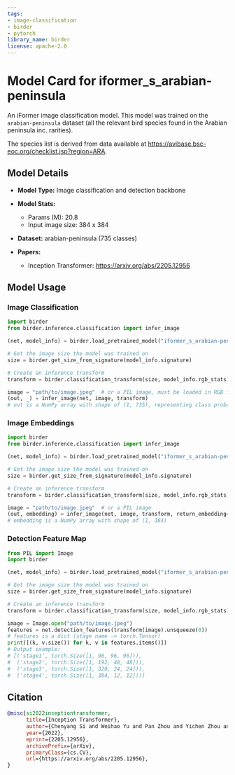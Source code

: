 ```yaml
---
tags:
- image-classification
- birder
- pytorch
library_name: birder
license: apache-2.0
---
```


# Model Card for iformer_s_arabian-peninsula

An iFormer image classification model. This model was trained on the `arabian-peninsula` dataset (all the relevant bird species found in the Arabian peninsula inc. rarities).

The species list is derived from data available at <https://avibase.bsc-eoc.org/checklist.jsp?region=ARA>.

## Model Details

- **Model Type:** Image classification and detection backbone
- **Model Stats:**
    - Params (M): 20.8
    - Input image size: 384 x 384
- **Dataset:** arabian-peninsula (735 classes)

- **Papers:**
    - Inception Transformer: <https://arxiv.org/abs/2205.12956>

## Model Usage

### Image Classification

```python
import birder
from birder.inference.classification import infer_image

(net, model_info) = birder.load_pretrained_model("iformer_s_arabian-peninsula", inference=True)

# Get the image size the model was trained on
size = birder.get_size_from_signature(model_info.signature)

# Create an inference transform
transform = birder.classification_transform(size, model_info.rgb_stats)

image = "path/to/image.jpeg"  # or a PIL image, must be loaded in RGB format
(out, _) = infer_image(net, image, transform)
# out is a NumPy array with shape of (1, 735), representing class probabilities.
```

### Image Embeddings

```python
import birder
from birder.inference.classification import infer_image

(net, model_info) = birder.load_pretrained_model("iformer_s_arabian-peninsula", inference=True)

# Get the image size the model was trained on
size = birder.get_size_from_signature(model_info.signature)

# Create an inference transform
transform = birder.classification_transform(size, model_info.rgb_stats)

image = "path/to/image.jpeg"  # or a PIL image
(out, embedding) = infer_image(net, image, transform, return_embedding=True)
# embedding is a NumPy array with shape of (1, 384)
```

### Detection Feature Map

```python
from PIL import Image
import birder

(net, model_info) = birder.load_pretrained_model("iformer_s_arabian-peninsula", inference=True)

# Get the image size the model was trained on
size = birder.get_size_from_signature(model_info.signature)

# Create an inference transform
transform = birder.classification_transform(size, model_info.rgb_stats)

image = Image.open("path/to/image.jpeg")
features = net.detection_features(transform(image).unsqueeze(0))
# features is a dict (stage name -> torch.Tensor)
print([(k, v.size()) for k, v in features.items()])
# Output example:
# [('stage1', torch.Size([1, 96, 96, 96])),
#  ('stage2', torch.Size([1, 192, 48, 48])),
#  ('stage3', torch.Size([1, 320, 24, 24])),
#  ('stage4', torch.Size([1, 384, 12, 12]))]
```

## Citation

```bibtex
@misc{si2022inceptiontransformer,
      title={Inception Transformer}, 
      author={Chenyang Si and Weihao Yu and Pan Zhou and Yichen Zhou and Xinchao Wang and Shuicheng Yan},
      year={2022},
      eprint={2205.12956},
      archivePrefix={arXiv},
      primaryClass={cs.CV},
      url={https://arxiv.org/abs/2205.12956}, 
}
```
